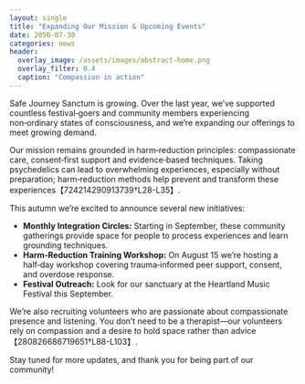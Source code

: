 ```yaml
---
layout: single
title: "Expanding Our Mission & Upcoming Events"
date: 2050-07-30
categories: news
header:
  overlay_image: /assets/images/abstract-home.png
  overlay_filter: 0.4
  caption: "Compassion in action"
---
```


Safe Journey Sanctum is growing. Over the last year, we’ve supported countless festival‑goers and community members experiencing non‑ordinary states of consciousness, and we’re expanding our offerings to meet growing demand.

Our mission remains grounded in harm‑reduction principles: compassionate care, consent‑first support and evidence‑based techniques. Taking psychedelics can lead to overwhelming experiences, especially without preparation; harm‑reduction methods help prevent and transform these experiences【724214290913739†L28-L35】.

This autumn we’re excited to announce several new initiatives:

- **Monthly Integration Circles:** Starting in September, these community gatherings provide space for people to process experiences and learn grounding techniques.
- **Harm‑Reduction Training Workshop:** On August 15 we’re hosting a half‑day workshop covering trauma‑informed peer support, consent, and overdose response.
- **Festival Outreach:** Look for our sanctuary at the Heartland Music Festival this September.

We’re also recruiting volunteers who are passionate about compassionate presence and listening. You don’t need to be a therapist—our volunteers rely on compassion and a desire to hold space rather than advice【280826686719651†L88-L103】.

Stay tuned for more updates, and thank you for being part of our community!

